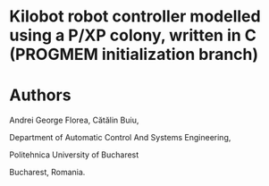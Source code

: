 # Kilobot robot controller modelled using a P/XP colony, written in C (PROGMEM initialization branch)

# Authors
Andrei George Florea, Cătălin Buiu,

Department of Automatic Control And Systems Engineering,

Politehnica University of Bucharest

Bucharest, Romania.
